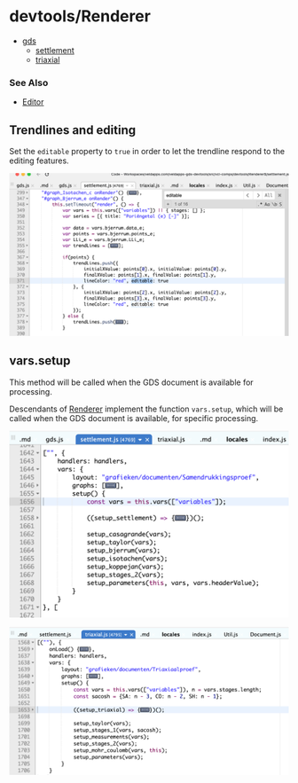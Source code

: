 
# devtools/Renderer<gds> 

* [gds](:.js) 
	* [settlement](:.js)
	* [triaxial](:.js)

### See Also

* [Editor<gds>]((./../:))

## Trendlines and editing

Set the `editable` property to `true` in order to let the trendline respond to the editing features.

![20231108-164808-NcC6rO](https://raw.githubusercontent.com/relluf/screenshots/master/uPic/202311/20231108-164808-NcC6rO.png)

## vars.setup

This method will be called when the GDS document is available for processing.

Descendants of [Renderer<gds>]((./../:)) implement the function `vars.setup`, which will be called when the GDS document is available, for specific processing.

![20231108-125143-7e3gdO](https://raw.githubusercontent.com/relluf/screenshots/master/uPic/202311/20231108-125143-7e3gdO.png)

![20231108-124817-kafoQh](https://raw.githubusercontent.com/relluf/screenshots/master/uPic/202311/20231108-124817-kafoQh.png)